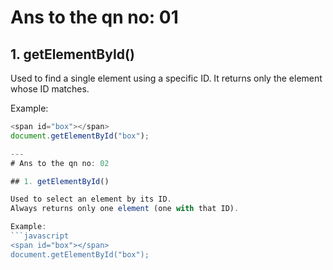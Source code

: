 # Ans to the qn no: 01

## 1. getElementById()

Used to find a single element using a specific ID. It returns only the element whose ID matches.

Example:
```javascript
<span id="box"></span>
document.getElementById("box");

---
# Ans to the qn no: 02

## 1. getElementById()

Used to select an element by its ID.
Always returns only one element (one with that ID).

Example:
```javascript
<span id="box"></span>
document.getElementById("box");



